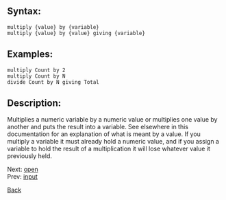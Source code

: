 ## Syntax:
`multiply {value} by {variable}`  
`multiply {value} by {value} giving {variable}`
## Examples:
`multiply Count by 2`  
`multiply Count by N`  
`divide Count by N giving Total`
## Description:
Multiplies a numeric variable by a numeric value or multiplies one value by another and puts the result into a variable. See elsewhere in this documentation for an explanation of what is meant by a value. If you multiply a variable it must already hold a numeric value, and if you assign a variable to hold the result of a multiplication it will lose whatever value it previously held. 

Next: [open](open.md)  
Prev: [input](input.md)

[Back](../README.md)
